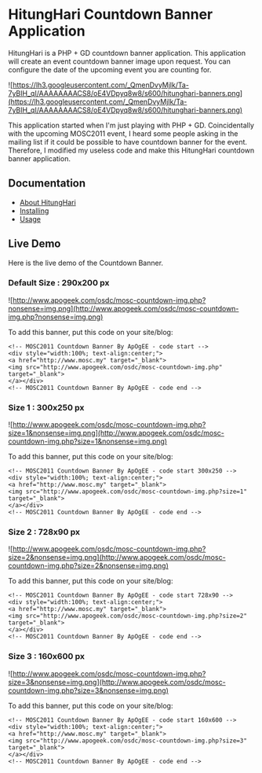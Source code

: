 # HitungHari Countdown Banner Application #

HitungHari is a PHP + GD countdown banner application. This application will create an event countdown banner image upon request. You can configure the date of the upcoming event you are counting for.

![https://lh3.googleusercontent.com/_QmenDvyMjlk/Ta-7yBIH_qI/AAAAAAAACS8/oE4VDpyq8w8/s600/hitunghari-banners.png](https://lh3.googleusercontent.com/_QmenDvyMjlk/Ta-7yBIH_qI/AAAAAAAACS8/oE4VDpyq8w8/s600/hitunghari-banners.png)

This application started when I'm just playing with PHP + GD. Coincidentally with
the upcoming MOSC2011 event, I heard some people asking in the mailing list if it
could be possible to have countdown banner for the event. Therefore, I modified
my useless code and make this HitungHari countdown banner application.


## Documentation ##

  * [About HitungHari](http://code.google.com/p/hitunghari/wiki/HitungHari)
  * [Installing](http://code.google.com/p/hitunghari/wiki/Installing)
  * [Usage](http://code.google.com/p/hitunghari/wiki/Usage)


## Live Demo ##

Here is the live demo of the Countdown Banner.

### Default Size : 290x200 px ###

![http://www.apogeek.com/osdc/mosc-countdown-img.php?nonsense=img.png](http://www.apogeek.com/osdc/mosc-countdown-img.php?nonsense=img.png)

To add this banner, put this code on your site/blog:
```
<!-- MOSC2011 Countdown Banner By ApOgEE - code start -->
<div style="width:100%; text-align:center;">
<a href="http://www.mosc.my" target="_blank">
<img src="http://www.apogeek.com/osdc/mosc-countdown-img.php" target="_blank">
</a></div>
<!-- MOSC2011 Countdown Banner By ApOgEE - code end -->
```


### Size 1 : 300x250 px ###

![http://www.apogeek.com/osdc/mosc-countdown-img.php?size=1&nonsense=img.png](http://www.apogeek.com/osdc/mosc-countdown-img.php?size=1&nonsense=img.png)

To add this banner, put this code on your site/blog:
```
<!-- MOSC2011 Countdown Banner By ApOgEE - code start 300x250 -->
<div style="width:100%; text-align:center;">
<a href="http://www.mosc.my" target="_blank">
<img src="http://www.apogeek.com/osdc/mosc-countdown-img.php?size=1" target="_blank">
</a></div>
<!-- MOSC2011 Countdown Banner By ApOgEE - code end -->
```

### Size 2 : 728x90 px ###

![http://www.apogeek.com/osdc/mosc-countdown-img.php?size=2&nonsense=img.png](http://www.apogeek.com/osdc/mosc-countdown-img.php?size=2&nonsense=img.png)

To add this banner, put this code on your site/blog:
```
<!-- MOSC2011 Countdown Banner By ApOgEE - code start 728x90 -->
<div style="width:100%; text-align:center;">
<a href="http://www.mosc.my" target="_blank">
<img src="http://www.apogeek.com/osdc/mosc-countdown-img.php?size=2" target="_blank">
</a></div>
<!-- MOSC2011 Countdown Banner By ApOgEE - code end -->
```

### Size 3 : 160x600 px ###

![http://www.apogeek.com/osdc/mosc-countdown-img.php?size=3&nonsense=img.png](http://www.apogeek.com/osdc/mosc-countdown-img.php?size=3&nonsense=img.png)

To add this banner, put this code on your site/blog:
```
<!-- MOSC2011 Countdown Banner By ApOgEE - code start 160x600 -->
<div style="width:100%; text-align:center;">
<a href="http://www.mosc.my" target="_blank">
<img src="http://www.apogeek.com/osdc/mosc-countdown-img.php?size=3" target="_blank">
</a></div>
<!-- MOSC2011 Countdown Banner By ApOgEE - code end -->
```